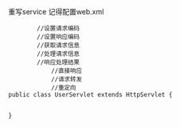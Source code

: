 重写service
记得配置web.xml

```
	    //设置请求编码
		//设置响应编码
		//获取请求信息
		//处理请求信息
		//响应处理结果
			//直接响应
			//请求转发
			//重定向
public class UserServlet extends HttpServlet {


}
```